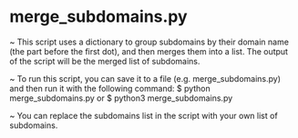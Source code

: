 # merge_subdomains.py
~ This script uses a dictionary to group subdomains by their domain name (the part before the first dot), and then merges them into a list. The output of the script will be the merged list of subdomains.

~ To run this script, you can save it to a file (e.g. merge_subdomains.py) and then run it with the following command:
$ python merge_subdomains.py
or
$ python3 merge_subdomains.py

~ You can replace the subdomains list in the script with your own list of subdomains.
